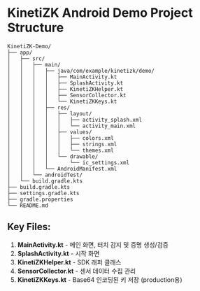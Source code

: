 # KinetiZK Android Demo Project Structure

```
KinetiZK-Demo/
├── app/
│   ├── src/
│   │   ├── main/
│   │   │   ├── java/com/example/kinetizk/demo/
│   │   │   │   ├── MainActivity.kt
│   │   │   │   ├── SplashActivity.kt
│   │   │   │   ├── KinetiZKHelper.kt
│   │   │   │   ├── SensorCollector.kt
│   │   │   │   └── KinetiZKKeys.kt
│   │   │   ├── res/
│   │   │   │   ├── layout/
│   │   │   │   │   ├── activity_splash.xml
│   │   │   │   │   └── activity_main.xml
│   │   │   │   ├── values/
│   │   │   │   │   ├── colors.xml
│   │   │   │   │   ├── strings.xml
│   │   │   │   │   └── themes.xml
│   │   │   │   └── drawable/
│   │   │   │       └── ic_settings.xml
│   │   │   └── AndroidManifest.xml
│   │   └── androidTest/
│   └── build.gradle.kts
├── build.gradle.kts
├── settings.gradle.kts
├── gradle.properties
└── README.md
```

## Key Files:

1. **MainActivity.kt** - 메인 화면, 터치 감지 및 증명 생성/검증
2. **SplashActivity.kt** - 시작 화면
3. **KinetiZKHelper.kt** - SDK 래퍼 클래스
4. **SensorCollector.kt** - 센서 데이터 수집 관리
5. **KinetiZKKeys.kt** - Base64 인코딩된 키 저장 (production용)